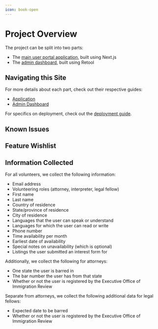 ```yaml
---
icon: book-open
---
```


# Project Overview

The project can be split into two parts:

-   The [main user portal application](/dev/app/), built using Next.js
-   The [admin dashboard](/dev/retool/), built using Retool

## Navigating this Site

For more details about each part, check out their respective guides:

-   [Application](/dev/app/)
-   [Admin Dashboard](/dev/retool)

For specifics on deployment, check out the [deployment guide](/dev/deployment).

## Known Issues

## Feature Wishlist

## Information Collected

For all volunteers, we collect the following information:

-   Email address
-   Volunteering roles (attorney, interpreter, legal fellow)
-   First name
-   Last name
-   Country of residence
-   State/province of residence
-   City of residence
-   Languages that the user can speak or understand
-   Languages for which the user can read or write
-   Phone number
-   Time availability per month
-   Earliest date of availability
-   Special notes on unavailability (which is optional)
-   Listings the user submitted an interest form for

Additionally, we collect the following for attorneys:

-   One state the user is barred in
-   The bar number the user has from that state
-   Whether or not the user is registered by the Executive Office of Immigration Review

Separate from attorneys, we collect the following additional data for legal fellows:

-   Expected date to be barred
-   Whether or not the user is registered by the Executive Office of Immigration Review

